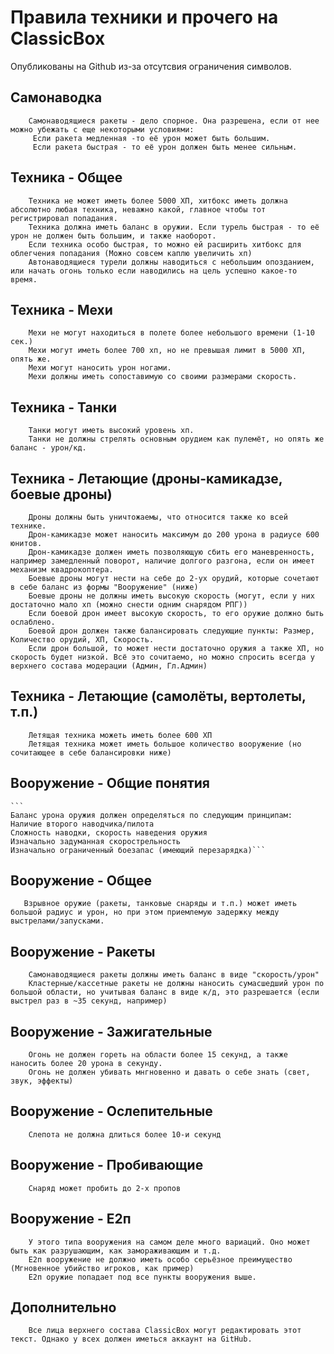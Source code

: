 # Правила техники и прочего на ClassicBox
Опубликованы на Github из-за отсутсвия ограничения символов.

## Самонаводка
```
    Самонаводящиеся ракеты - дело спорное. Она разрешена, если от нее можно убежать с еще некоторыми условиями:
     Если ракета медленная -то её урон может быть большим.
     Если ракета быстрая - то её урон должен быть менее сильным.
```

## Техника - Общее
```
    Техника не может иметь более 5000 ХП, хитбокс иметь должна абсолютно любая техника, неважно какой, главное чтобы тот регистрировал попадания.
    Техника должна иметь баланс в оружии. Если турель быстрая - то её урон не должен быть большим, и также наоборот.
    Если техника особо быстрая, то можно ей расширить хитбокс для облегчения попадания (Можно совсем каплю увеличить хп)
    Автонаводящиеся турели должны наводиться с небольшим опозданием, или начать огонь только если наводились на цель успешно какое-то время.
```

## Техника - Мехи
```
    Мехи не могут находиться в полете более небольшого времени (1-10 сек.)
    Мехи могут иметь более 700 хп, но не превышая лимит в 5000 ХП, опять же.
    Мехи могут наносить урон ногами.
    Мехи должны иметь сопоставимую со своими размерами скорость.
```

## Техника - Танки
```
    Танки могут иметь высокий уровень хп.
    Танки не должны стрелять основным орудием как пулемёт, но опять же баланс - урон/кд.
```

## Техника - Летающие (дроны-камикадзе, боевые дроны)
```
    Дроны должны быть уничтожаемы, что относится также ко всей технике.
    Дрон-камикадзе может наносить максимум до 200 урона в радиусе 600 юнитов.
    Дрон-камикадзе должен иметь позволяющую сбить его маневренность, например замедленный поворот, наличие долгого разгона, если он имеет механизм квадрокоптера.
    Боевые дроны могут нести на себе до 2-ух орудий, которые сочетают в себе баланс из формы "Вооружение" (ниже)
    Боевые дроны не должны иметь высокую скорость (могут, если у них достаточно мало хп (можно снести одним снарядом РПГ)) 
    Если боевой дрон имеет высокую скорость, то его оружие должно быть ослаблено.
    Боевой дрон должен также балансировать следующие пункты: Размер, Количество орудий, ХП, Скорость. 
    Если дрон большой, то может нести достаточно оружия а также ХП, но скорость будет низкой. Всё это сочитаемо, но можно спросить всегда у верхнего состава модерации (Админ, Гл.Админ)
```

## Техника - Летающие (самолёты, вертолеты, т.п.)
```
    Летящая техника можеть иметь более 600 ХП
    Летящая техника может иметь большое количество вооружение (но сочитающее в себе балансировки ниже)
```

## Вооружение - Общие понятия 
    ```
    Баланс урона оружия должен определяться по следующим принципам:
    Наличие второго наводчика/пилота
    Сложность наводки, скорость наведения оружия
    Изначально задуманная скорострельность 
    Изначально ограниченный боезапас (имеющий перезарядка)```

## Вооружение - Общее
```
   Взрывное оружие (ракеты, танковые снаряды и т.п.) может иметь большой радиус и урон, но при этом приемлемую задержку между выстрелами/запусками.
```

## Вооружение - Ракеты
```
    Самонаводящиеся ракеты должны иметь баланс в виде "скорость/урон"
    Кластерные/кассетные ракеты не должны наносить сумасшедший урон по большой области, но учитывая баланс в виде к/д, это разрешается (если выстрел раз в ~35 секунд, например)
```

## Вооружение - Зажигательные
```
    Огонь не должен гореть на области более 15 секунд, а также наносить более 20 урона в секунду.
    Огонь не должен убивать мнгновенно и давать о себе знать (свет, звук, эффекты)
```

## Вооружение - Ослепительные
```
    Слепота не должна длиться более 10-и секунд
```

## Вооружение - Пробивающие
```
    Снаряд может пробить до 2-х пропов
```

## Вооружение - Е2п
```
    У этого типа вооружения на самом деле много вариаций. Оно может быть как разрушающим, как замораживающим и т.д. 
    Е2п вооружение не должно иметь особо серьёзное преимущество (Мгновенное убийство игроков, как пример)
    Е2п оружие попадает под все пункты вооружения выше.
```

## Дополнительно 
```
    Все лица верхнего состава ClassicBox могут редактировать этот текст. Однако у всех должен иметься аккаунт на GitHub.
```
